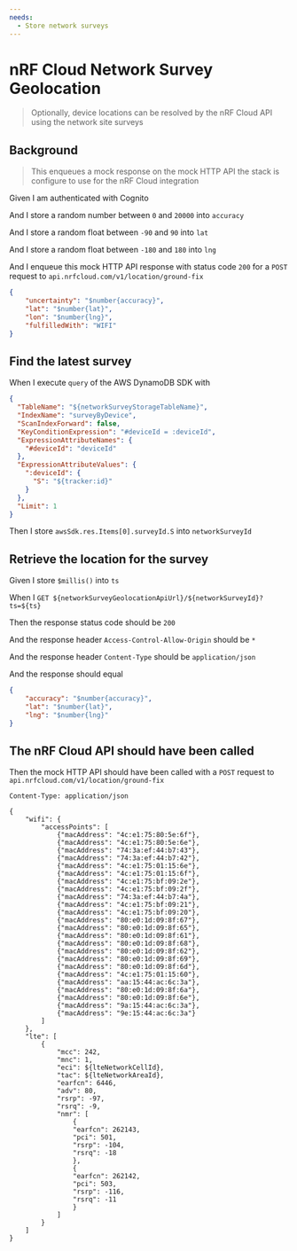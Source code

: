 ```yaml
---
needs:
  - Store network surveys
---
```


# nRF Cloud Network Survey Geolocation

> Optionally, device locations can be resolved by the nRF Cloud API using the
> network site surveys

## Background

> This enqueues a mock response on the mock HTTP API the stack is configure to
> use for the nRF Cloud integration

Given I am authenticated with Cognito

And I store a random number between `0` and `20000` into `accuracy`

And I store a random float between `-90` and `90` into `lat`

And I store a random float between `-180` and `180` into `lng`

And I enqueue this mock HTTP API response with status code `200` for a `POST`
request to `api.nrfcloud.com/v1/location/ground-fix`

```json
{
    "uncertainty": "$number{accuracy}",
    "lat": "$number{lat}",
    "lon": "$number{lng}",
    "fulfilledWith": "WIFI"
}
```

## Find the latest survey

When I execute `query` of the AWS DynamoDB SDK with

```json
{
  "TableName": "${networkSurveyStorageTableName}",
  "IndexName": "surveyByDevice",
  "ScanIndexForward": false,
  "KeyConditionExpression": "#deviceId = :deviceId",
  "ExpressionAttributeNames": {
    "#deviceId": "deviceId"
  },
  "ExpressionAttributeValues": {
    ":deviceId": {
      "S": "${tracker:id}"
    }
  },
  "Limit": 1
}
```

Then I store `awsSdk.res.Items[0].surveyId.S` into `networkSurveyId`

## Retrieve the location for the survey

Given I store `$millis()` into `ts`

When I `GET ${networkSurveyGeolocationApiUrl}/${networkSurveyId}?ts=${ts}`

Then the response status code should be `200`

And the response header `Access-Control-Allow-Origin` should be `*`

And the response header `Content-Type` should be `application/json`

And the response should equal

```json
{
    "accuracy": "$number{accuracy}",
    "lat": "$number{lat}",
    "lng": "$number{lng}"
}
```

## The nRF Cloud API should have been called

Then the mock HTTP API should have been called with a `POST` request to
`api.nrfcloud.com/v1/location/ground-fix`

```
Content-Type: application/json

{
    "wifi": {
        "accessPoints": [
            {"macAddress": "4c:e1:75:80:5e:6f"},
            {"macAddress": "4c:e1:75:80:5e:6e"},
            {"macAddress": "74:3a:ef:44:b7:43"},
            {"macAddress": "74:3a:ef:44:b7:42"},
            {"macAddress": "4c:e1:75:01:15:6e"},
            {"macAddress": "4c:e1:75:01:15:6f"},
            {"macAddress": "4c:e1:75:bf:09:2e"},
            {"macAddress": "4c:e1:75:bf:09:2f"},
            {"macAddress": "74:3a:ef:44:b7:4a"},
            {"macAddress": "4c:e1:75:bf:09:21"},
            {"macAddress": "4c:e1:75:bf:09:20"},
            {"macAddress": "80:e0:1d:09:8f:67"},
            {"macAddress": "80:e0:1d:09:8f:65"},
            {"macAddress": "80:e0:1d:09:8f:61"},
            {"macAddress": "80:e0:1d:09:8f:68"},
            {"macAddress": "80:e0:1d:09:8f:62"},
            {"macAddress": "80:e0:1d:09:8f:69"},
            {"macAddress": "80:e0:1d:09:8f:6d"},
            {"macAddress": "4c:e1:75:01:15:60"},
            {"macAddress": "aa:15:44:ac:6c:3a"},
            {"macAddress": "80:e0:1d:09:8f:6a"},
            {"macAddress": "80:e0:1d:09:8f:6e"},
            {"macAddress": "9a:15:44:ac:6c:3a"},
            {"macAddress": "9e:15:44:ac:6c:3a"}
        ]
    },
    "lte": [
        {
            "mcc": 242,
            "mnc": 1,
            "eci": ${lteNetworkCellId},
            "tac": ${lteNetworkAreaId},
            "earfcn": 6446,
            "adv": 80,
            "rsrp": -97,
            "rsrq": -9,
            "nmr": [
                {
                "earfcn": 262143,
                "pci": 501,
                "rsrp": -104,
                "rsrq": -18
                },
                {
                "earfcn": 262142,
                "pci": 503,
                "rsrp": -116,
                "rsrq": -11
                }
            ]
        }
    ]
}
```
